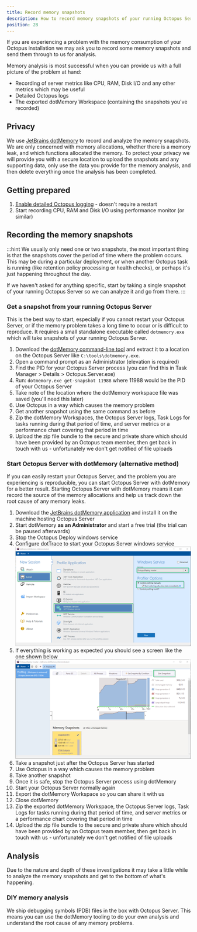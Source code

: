 ```yaml
---
title: Record memory snapshots
description: How to record memory snapshots of your running Octopus Server so we can solve memory issues.
position: 28
---
```


If you are experiencing a problem with the memory consumption of your Octopus installation we may ask you to record some memory snapshots and send them through to us for analysis.

Memory analysis is most successful when you can provide us with a full picture of the problem at hand:

- Recording of server metrics like CPU, RAM, Disk I/O and any other metrics which may be useful
- Detailed Octopus logs
- The exported dotMemory Workspace (containing the snapshots you've recorded)

## Privacy

We use [JetBrains dotMemory](https://www.jetbrains.com/dotmemory/) to record and analyze the memory snapshots. We are only concerned with memory allocations, whether there is a memory leak, and which functions allocated the memory. To protect your privacy we will provide you with a secure location to upload the snapshots and any supporting data, only use the data you provide for the memory analysis, and then delete everything once the analysis has been completed.

## Getting prepared

1. [Enable detailed Octopus logging](/docs/reference/log-files.md) - doesn't require a restart
2. Start recording CPU, RAM and Disk I/O using performance monitor (or similar)

## Recording the memory snapshots

:::hint
We usually only need one or two snapshots, the most important thing is that the snapshots cover the period of time where the problem occurs. This may be during a particular deployment, or when another Octopus task is running (like retention policy processing or health checks), or perhaps it's just happening throughout the day.

If we haven't asked for anything specific, start by taking a single snapshot of your running Octopus Server so we can analyze it and go from there.
:::

### Get a snapshot from your running Octopus Server

This is the best way to start, especially if you cannot restart your Octopus Server, or if the memory problem takes a long time to occur or is difficult to reproduce. It requires a small standalone executable called `dotmemory.exe` which will take snapshots of your running Octopus Server.

1. Download the [dotMemory command-line tool](https://www.jetbrains.com/dotmemory/download/#section=command-line-profiler) and extract it to a location on the Octopus Server like `C:\tools\dotmemory.exe`.
2. Open a command prompt as an Administrator (elevation is required)
3. Find the PID for your Octopus Server process (you can find this in Task Manager > Details > Octopus.Server.exe)
4. Run: `dotmemory.exe get-snapshot 11988` where 11988 would be the PID of your Octopus Server
5. Take note of the location where the dotMemory workspace file was saved (you'll need this later)
6. Use Octopus in a way which causes the memory problem
7. Get another snapshot using the same command as before
8. Zip the dotMemory Workspaces, the Octopus Server logs, Task Logs for tasks running during that period of time, and server metrics or a performance chart covering that period in time
9. Upload the zip file bundle to the secure and private share which should have been provided by an Octopus team member, then get back in touch with us - unfortunately we don't get notified of file uploads

### Start Octopus Server with dotMemory (alternative method)

If you can easily restart your Octopus Server, and the problem you are experiencing is reproducible, you can start Octopus Server with dotMemory for a better result. Starting Octopus Server with dotMemory means it can record the source of the memory allocations and help us track down the root cause of any memory leaks.

1. Download the [JetBrains dotMemory application](https://www.jetbrains.com/dotmemory/) and install it on the machine hosting Octopus Server
2. Start dotMemory **as an Administrator** and start a free trial (the trial can be paused afterwards)
3. Stop the Octopus Deploy windows service
4. Configure dotTrace to start your Octopus Server windows service
![dotMemory start Octopus Server](record-a-memory-trace-start-windows-service.png)
5. If everything is working as expected you should see a screen like the one shown below
![dotMemory take snapshot](record-a-memory-trace-take-snapshot.png)
6. Take a snapshot just after the Octopus Server has started
7. Use Octopus in a way which causes the memory problem
8. Take another snapshot
9. Once it is safe, stop the Octopus Server process using dotMemory
10. Start your Octopus Server normally again
11. Export the dotMemory Workspace so you can share it with us
12. Close dotMemory
13. Zip the exported dotMemory Workspace, the Octopus Server logs, Task Logs for tasks running during that period of time, and server metrics or a performance chart covering that period in time
14. Upload the zip file bundle to the secure and private share which should have been provided by an Octopus team member, then get back in touch with us - unfortunately we don't get notified of file uploads

## Analysis

Due to the nature and depth of these investigations it may take a little while to analyze the memory snapshots and get to the bottom of what's happening.

### DIY memory analysis

We ship debugging symbols (PDB) files in the box with Octopus Server. This means you can use the dotMemory tooling to do your own analysis and understand the root cause of any memory problems.